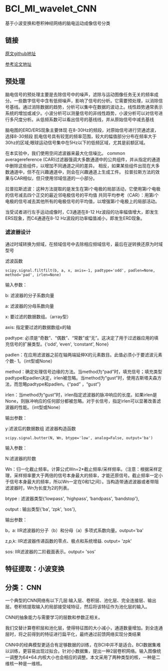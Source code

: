 # BCI_MI_wavelet_CNN
基于小波变换和卷积神经网络的脑电运动成像信号分类

## 链接
 [原文github地址](https://github.com/dalinzhangzdl/BCI_MI_Wavelet_CNN)
 
 [参考论文地址](https://ieeexplore.ieee.org/document/8585027)
 
 ## 预处理

脑电信号的预处理主要是去除信号中的噪声，滤除与运动图像任务无关的频率成分。一些数字信号中含有低频噪声，影响了信号的分析。它需要预处理，以消除信号基线。通过消除数据的趋势，分析可以集中在数据的波动上。线性趋势通常表示系统的增加或减少。小波分析可以测量信号的非线性趋势，小波分析可以对信号进行多尺度分析。从低频系数可以看出信号的基线线，并从原始信号中减去基线


脑电图的ERD/ERS现象主要体现  在8-30Hz的频段，对原始信号进行贷通滤波，选择8-30频段
肌电信号具有较宽的频率范围，较大的幅值部分分布在频率大于30hz的区域;眼球运动信号集中在5Hz以下的低频区域，尤其是前额区域。


在本实验中，我们使用空间滤波器来最大化信噪比。
common averagereference (CAR)过滤器强调大多数通道中的公共组件，并从指定的通道中删除这些组件，以增加不同通道之间的差异。
相反，如果某些组件出现在大多数通道中，但不在兴趣通道中，则会在兴趣通道上生成工件。
拉普拉斯方法的效果与CAR相似，但只使用邻域信道的一小部分。


拉普拉斯滤波：这种方法提取的是发生在第i个电极的局部活动，它使用第i个电极的信号减去四个正交的最近邻电极信号的平均值
共同平均参考（CAR）：用第i个电极的信号减去其他所有的电极信号的平均值，以增强第i个电极上的局部活动。


当受试者进行左手运动成像时，C3通道在8-12 Hz波段的功率幅值增大，即发生ERS现象，而C4通道在8-12 Hz波段的功率幅值减小，即发生ERD现象。
### 滤波器设计
通过时域转换为频域，在频域信号中去除相应频域信号，最后在逆转换还原为时域型号


滤波函数

```
scipy.signal.filtfilt(b, a, x, axis=-1, padtype='odd', padlen=None, method='pad', irlen=None)
```
输入参数：

b: 滤波器的分子系数向量

a: 滤波器的分母系数向量

x: 要过滤的数据数组。（array型）

axis: 指定要过滤的数据数组x的轴

padtype: 必须是“奇数”、“偶数”、“常数”或“无”。这决定了用于过滤器应用的填充信号的扩展类型。{‘odd', ‘even', ‘constant', None}

padlen：在应用滤波器之前在轴两端延伸X的元素数目。此值必须小于要滤波元素个数- 1。（int型或None）

method：确定处理信号边缘的方法。当method为“pad”时，填充信号；填充类型padtype和padlen决定，irlen被忽略。当method为“gust”时，使用古斯塔夫森方法，而忽略padtype和padlen。{“pad” ，“gust”}

irlen：当method为“gust”时，irlen指定滤波器的脉冲响应的长度。如果irlen是None，则脉冲响应的任何部分都被忽略。对于长信号，指定irlen可以显著改善滤波器的性能。（int型或None）

输出参数：

y:滤波后的数据数组
滤波器构造函数
```
scipy.signal.butter(N, Wn, btype='low', analog=False, output='ba')
```
输入参数：

N:滤波器的阶数

Wn：归一化截止频率。计算公式Wn=2*截止频率/采样频率。（注意：根据采样定理，采样频率要大于两倍的信号本身最大的频率，才能还原信号。截止频率一定小于信号本身最大的频率，所以Wn一定在0和1之间）。当构造带通滤波器或者带阻滤波器时，Wn为长度为2的列表。

btype : 滤波器类型{‘lowpass', ‘highpass', ‘bandpass', ‘bandstop'},

output : 输出类型{‘ba', ‘zpk', ‘sos'},

输出参数：

b，a: IIR滤波器的分子（b）和分母（a）多项式系数向量。output='ba'

z,p,k: IIR滤波器传递函数的零点、极点和系统增益. output= 'zpk'

sos: IIR滤波器的二阶截面表示。output= 'sos'




## 特征提取：小波变换

## 分类： CNN
一个典型的CNN网络有以下几层:输入层、卷积层、池化层、完全连接层、输出层。卷积核提取输入的局部接受域特征，然后将该特征作为池化层的输入。

CNN的抽象能力与需要学习的层数和参数正相关。

我们交替计算卷积层和池化层，使得特征图的大小减小，通道数量增加。到全连通层时，将之前得到的特征进行扁平化，最终通过前馈网络实现分类结果

CNN中的经典模型更适合有足够数据的训练，在BCI中并不是适合。BCI数据集难以训练，更容易出现过拟合。针对小数据集，提出一种2层卷积网络。输入图像统一调整为64*64.内核大小也会相应的调整。本文采用了两种类型的核，一种是二维核一种是一维核。


